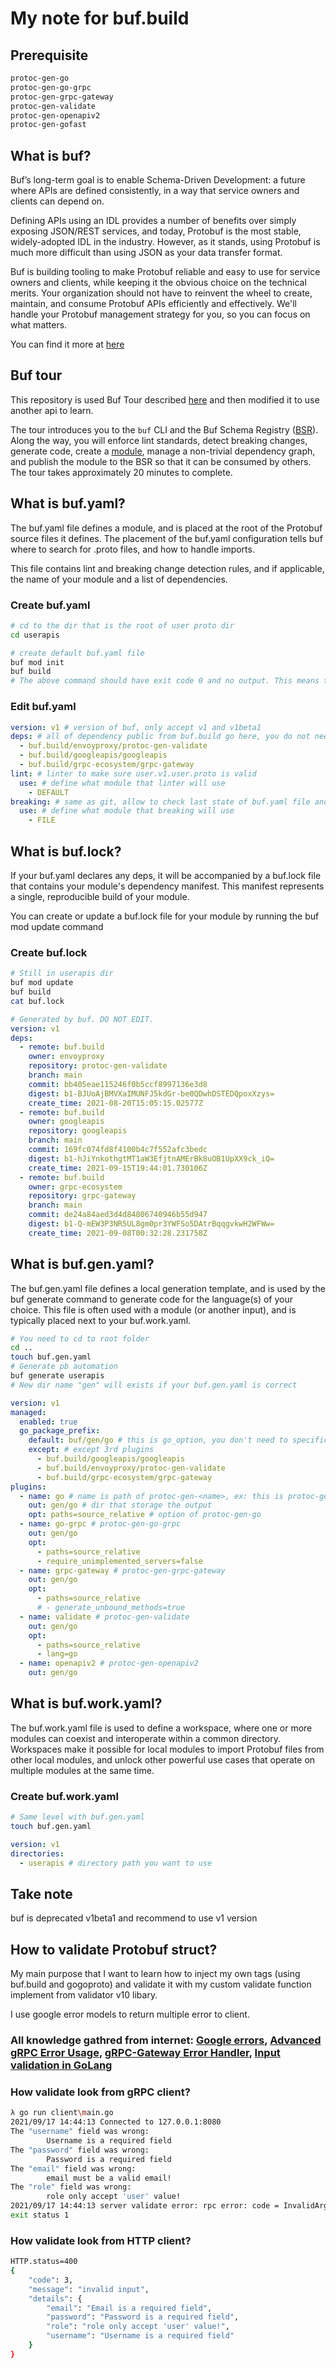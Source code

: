 # My note for buf.build

## Prerequisite

```bash
protoc-gen-go
protoc-gen-go-grpc
protoc-gen-grpc-gateway
protoc-gen-validate
protoc-gen-openapiv2
protoc-gen-gofast
```

## What is buf?

Buf’s long-term goal is to enable Schema-Driven Development: a future where APIs are defined consistently, in a way that service owners and clients can depend on.

Defining APIs using an IDL provides a number of benefits over simply exposing JSON/REST services, and today, Protobuf is the most stable, widely-adopted IDL in the industry. However, as it stands, using Protobuf is much more difficult than using JSON as your data transfer format.

Buf is building tooling to make Protobuf reliable and easy to use for service owners and clients, while keeping it the obvious choice on the technical merits. Your organization should not have to reinvent the wheel to create, maintain, and consume Protobuf APIs efficiently and effectively. We'll handle your Protobuf management strategy for you, so you can focus on what matters.

You can find it more at [here](https://docs.buf.build/introduction)

## Buf tour

This repository is used Buf Tour described [here](https://dev.docs.buf.build/tour/introduction) and then modified it to use another api to learn.

The tour introduces you to the `buf` CLI and the Buf Schema Registry ([BSR](https://dev.docs.buf.build/bsr/overview)).
Along the way, you will enforce lint standards, detect breaking changes, generate code, create a
[module](https://dev.docs.buf.build/bsr/overview#module), manage a non-trivial dependency graph, and publish the module
to the BSR so that it can be consumed by others. The tour takes approximately 20 minutes to complete.

## What is buf.yaml?

The buf.yaml file defines a module, and is placed at the root of the Protobuf source files it defines. The placement of the buf.yaml configuration tells buf where to search for .proto files, and how to handle imports.

This file contains lint and breaking change detection rules, and if applicable, the name of your module and a list of dependencies.

### Create buf.yaml

```bash
# cd to the dir that is the root of user proto dir
cd userapis

# create default buf.yaml file
buf mod init
buf build
# The above command should have exit code 0 and no output. This means that all of the .proto files defined in the current directory successfully compile.
```

### Edit buf.yaml

```yaml
version: v1 # version of buf, only accept v1 and v1beta1
deps: # all of dependency public from buf.build go here, you do not need to keep all 3rd proto on project
  - buf.build/envoyproxy/protoc-gen-validate
  - buf.build/googleapis/googleapis
  - buf.build/grpc-ecosystem/grpc-gateway
lint: # linter to make sure user.v1.user.proto is valid
  use: # define what module that linter will use
    - DEFAULT
breaking: # same as git, allow to check last state of buf.yaml file and checkout it
  use: # define what module that breaking will use
    - FILE

```

## What is buf.lock?

If your buf.yaml declares any deps, it will be accompanied by a buf.lock file that contains your module's dependency manifest. This manifest represents a single, reproducible build of your module.

You can create or update a buf.lock file for your module by running the buf mod update command

### Create buf.lock

```bash
# Still in userapis dir
buf mod update
buf build
cat buf.lock
```

```yaml
# Generated by buf. DO NOT EDIT.
version: v1
deps:
  - remote: buf.build
    owner: envoyproxy
    repository: protoc-gen-validate
    branch: main
    commit: bb405eae115246f0b5ccf8997136e3d8
    digest: b1-BJUoAjBMVXaIMUNFJ5kdGr-be0QDwhDSTEDQpoxXzys=
    create_time: 2021-08-20T15:05:15.02577Z
  - remote: buf.build
    owner: googleapis
    repository: googleapis
    branch: main
    commit: 169fc074fd8f4100b4c7f552afc3bedc
    digest: b1-hJiYnkothgtMT1aW3EfjtnAMErBk8uOB1UpXX9ck_iQ=
    create_time: 2021-09-15T19:44:01.730106Z
  - remote: buf.build
    owner: grpc-ecosystem
    repository: grpc-gateway
    branch: main
    commit: de24a84aed3d4d84806740946b55d947
    digest: b1-Q-mEW3P3NR5UL8gm0pr3YWFSo5DAtrBqqgvkwH2WFWw=
    create_time: 2021-09-08T00:32:28.231758Z

```

## What is buf.gen.yaml?

The buf.gen.yaml file defines a local generation template, and is used by the buf generate command to generate code for the language(s) of your choice. This file is often used with a module (or another input), and is typically placed next to your buf.work.yaml.

```bash
# You need to cd to root folder
cd ..
touch buf.gen.yaml
# Generate pb automation
buf generate userapis
# New dir name "gen" will exists if your buf.gen.yaml is correct
```

```yaml
version: v1
managed:
  enabled: true
  go_package_prefix:
    default: buf/gen/go # this is go_option, you don't need to specific it in proto anymore
    except: # except 3rd plugins
      - buf.build/googleapis/googleapis
      - buf.build/envoyproxy/protoc-gen-validate
      - buf.build/grpc-ecosystem/grpc-gateway
plugins:
  - name: go # name is path of protoc-gen-<name>, ex: this is protoc-gen-go
    out: gen/go # dir that storage the output
    opt: paths=source_relative # option of protoc-gen-go
  - name: go-grpc # protoc-gen-go-grpc
    out: gen/go
    opt:
      - paths=source_relative
      - require_unimplemented_servers=false
  - name: grpc-gateway # protoc-gen-grpc-gateway
    out: gen/go
    opt:
      - paths=source_relative
      # - generate_unbound_methods=true
  - name: validate # protoc-gen-validate
    out: gen/go
    opt:
      - paths=source_relative
      - lang=go
  - name: openapiv2 # protoc-gen-openapiv2
    out: gen/go
```

## What is buf.work.yaml?

The buf.work.yaml file is used to define a workspace, where one or more modules can coexist and interoperate within a common directory. Workspaces make it possible for local modules to import Protobuf files from other local modules, and unlock other powerful use cases that operate on multiple modules at the same time.

### Create buf.work.yaml

```bash
# Same level with buf.gen.yaml
touch buf.gen.yaml
```

```yaml
version: v1
directories:
  - userapis # directory path you want to use
```

## Take note

buf is deprecated v1beta1 and recommend to use v1 version

## How to validate Protobuf struct?

My main purpose that I want to learn how to inject my own tags (using buf.build and gogoproto) and validate it with my custom validate function implement from validator v10 libary.

I use google error models to return multiple error to client.

### All knowledge gathred from internet: [Google errors](https://cloud.google.com/apis/design/errors), [Advanced gRPC Error Usage](https://jbrandhorst.com/post/grpc-errors/), [gRPC-Gateway Error Handler](https://mycodesmells.com/post/grpc-gateway-error-handler), [Input validation in GoLang](https://medium.com/@apzuk3/input-validation-in-golang-bc24cdec1835)

### How validate look from gRPC client?

```bash
λ go run client\main.go
2021/09/17 14:44:13 Connected to 127.0.0.1:8080
The "username" field was wrong:
        Username is a required field
The "password" field was wrong:
        Password is a required field
The "email" field was wrong:
        email must be a valid email!
The "role" field was wrong:
        role only accept 'user' value!
2021/09/17 14:44:13 server validate error: rpc error: code = InvalidArgument desc = invalid input
exit status 1
```

### How validate look from HTTP client?

```bash
HTTP.status=400
{
    "code": 3,
    "message": "invalid input",
    "details": {
        "email": "Email is a required field",
        "password": "Password is a required field",
        "role": "role only accept 'user' value!",
        "username": "Username is a required field"
    }
}
```